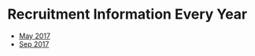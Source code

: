 # Recruitment Information Every Year
- [May 2017](https://blog.csdn.net/github_38657579/article/details/71196594)
- [Sep 2017](https://src-ssl.github.io/2017/09/26/SJTU-SRC-RoboCup.html)